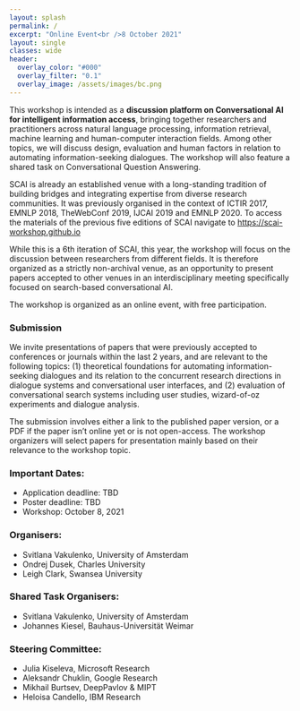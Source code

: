 ```yaml
---
layout: splash
permalink: /
excerpt: "Online Event<br />8 October 2021"
layout: single
classes: wide
header:
  overlay_color: "#000"
  overlay_filter: "0.1"
  overlay_image: /assets/images/bc.png
---
```



<!-- ### Workshop overview: -->

This workshop is intended as a **discussion platform on Conversational AI for intelligent information access**, bringing together researchers and practitioners across natural language processing, information retrieval, machine learning and human-computer interaction fields. Among other topics, we will discuss design, evaluation and human factors in relation to automating information-seeking dialogues. The workshop will also feature a shared task on Conversational Question Answering.

SCAI is already an established venue with a long-standing tradition of building bridges and integrating expertise from diverse research communities. It was previously organised in the context of ICTIR 2017, EMNLP 2018, TheWebConf 2019, IJCAI 2019 and EMNLP 2020. To access the materials of the previous five editions of SCAI navigate to <https://scai-workshop.github.io>

While this is a 6th iteration of SCAI, this year, the workshop will focus on the discussion between researchers from different fields. It is therefore organized as a strictly non-archival venue, as an opportunity to present papers accepted to other venues in an interdisciplinary meeting specifically focused on search-based conversational AI.

The workshop is organized as an online event, with free participation.



### Submission

We invite presentations of papers that were previously accepted to conferences or journals within the last 2 years, and are relevant to the following topics: (1) theoretical foundations for automating information-seeking dialogues and its relation to the concurrent research directions in dialogue systems and conversational user interfaces, and (2) evaluation of conversational search systems including user studies, wizard-of-oz experiments and dialogue analysis.

The submission involves either a link to the published paper version, or a PDF if the paper isn’t online yet or is not open-access. The workshop organizers will select papers for presentation mainly based on their relevance to the workshop topic.

### Important Dates:

* Application deadline: TBD
* Poster deadline: TBD
* Workshop: October 8, 2021


<!-- ### Present Your Work:

TBD 

### Shared Task:

TBD -->


### Organisers:

* Svitlana Vakulenko, University of Amsterdam
* Ondrej Dusek, Charles University
* Leigh Clark, Swansea University

### Shared Task Organisers:

* Svitlana Vakulenko, University of Amsterdam
* Johannes Kiesel, Bauhaus-Universität Weimar

### Steering Committee:

* Julia Kiseleva, Microsoft Research
* Aleksandr Chuklin, Google Research
* Mikhail Burtsev, DeepPavlov & MIPT
* Heloisa Candello, IBM Research
